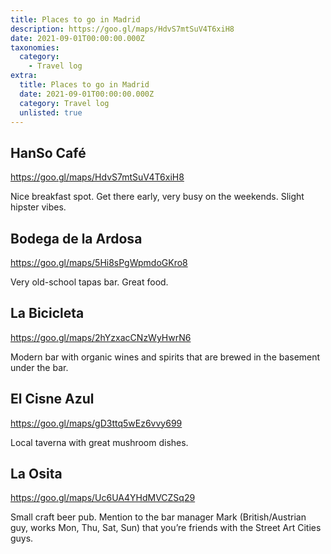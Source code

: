 ```yaml
---
title: Places to go in Madrid
description: https://goo.gl/maps/HdvS7mtSuV4T6xiH8
date: 2021-09-01T00:00:00.000Z
taxonomies:
  category:
    - Travel log
extra:
  title: Places to go in Madrid
  date: 2021-09-01T00:00:00.000Z
  category: Travel log
  unlisted: true
---
```


## HanSo Café

https://goo.gl/maps/HdvS7mtSuV4T6xiH8

Nice breakfast spot. Get there early, very busy on the weekends. Slight hipster vibes.

## Bodega de la Ardosa

https://goo.gl/maps/5Hi8sPgWpmdoGKro8

Very old-school tapas bar. Great food.

## La Bicicleta

https://goo.gl/maps/2hYzxacCNzWyHwrN6

Modern bar with organic wines and spirits that are brewed in the basement under the bar.

## El Cisne Azul

https://goo.gl/maps/gD3ttq5wEz6vvy699

Local taverna with great mushroom dishes.

## La Osita

https://goo.gl/maps/Uc6UA4YHdMVCZSq29

Small craft beer pub. Mention to the bar manager Mark (British/Austrian guy, works Mon, Thu, Sat, Sun) that you’re
friends with the Street Art Cities guys.


